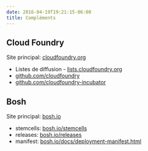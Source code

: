 ```yaml
---
date: 2016-04-19T19:21:15-06:00
title: Compléments
---
```


## Cloud Foundry

Site principal: [cloudfoundry.org](https://www.cloudfoundry.org)

* Listes de diffusion - [lists.cloudfoundry.org](https://lists.cloudfoundry.org)
* [github.com/cloudfoundry](https://github.com/cloudfoundry)
* [github.com/cloudfoundry-incubator](https://github.com/cloudfoundry-incubator)

## Bosh

Site principal: [bosh.io](https://bosh.io)

* stemcells: [bosh.io/stemcells](http://bosh.io/stemcells)
* releases: [bosh.io/releases](http://bosh.io/releases)
* manifest: [bosh.io/docs/deployment-manifest.html](http://bosh.io/docs/deployment-manifest.html)
